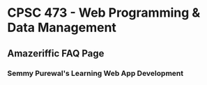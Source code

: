 # CPSC 473 - Web Programming & Data Management
## Amazeriffic FAQ Page
### Semmy Purewal's Learning Web App Development
